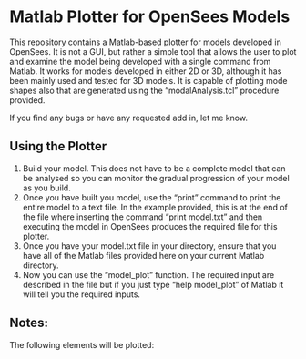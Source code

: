 # Matlab Plotter for OpenSees Models

This repository contains a Matlab-based plotter for models developed in OpenSees. It is not a GUI, but rather a simple tool that allows the user to plot and examine the model being developed with a single command from Matlab. It works for models developed in either 2D or 3D, although it has been mainly used and tested for 3D models. It is capable of plotting mode shapes also that are generated using the “modalAnalysis.tcl” procedure provided. 

If you find any bugs or have any requested add in, let me know.

## Using the Plotter

1. Build your model. This does not have to be a complete model that can be analysed so you can monitor the gradual progression of your model as you build. 
2. Once you have built you model, use the “print” command to print the entire model to a text file. In the example provided, this is at the end of the file where inserting the command “print model.txt” and then executing the model in OpenSees produces the required file for this plotter.
3. Once you have your model.txt file in your directory, ensure that you have all of the Matlab files provided here on your current Matlab directory. 
4. Now you can use the “model_plot” function. The required input are described in the file but if you just type “help model_plot” of Matlab it will tell you the required inputs.


## Notes:
The following elements will be plotted:
	